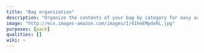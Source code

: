 ```yaml
---
title: "Bag organization"
description: "Organize the contents of your bag by category for easy access."
image: "http://ecx.images-amazon.com/images/I/41heEMpdxRL.jpg"
purposes: [pack]
qualities: []
wiki: ~
---
```


